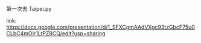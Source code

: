 第一次去 Taipei.py

link: https://docs.google.com/presentation/d/1_SFXCgmAAdVXgc93tzGbcF75u0CLbC4mOIr1LtPZ8CQ/edit?usp=sharing
